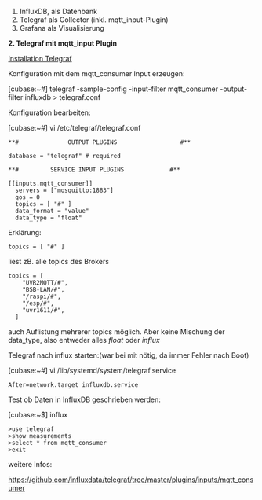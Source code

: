 1.  InfluxDB, als Datenbank
2.  Telegraf als Collector (inkl. mqtt_input-Plugin)
3.  Grafana als Visualisierung

**2. Telegraf mit mqtt_input Plugin**

[Installation Telegraf](https://docs.influxdata.com/telegraf/v1.9/introduction/installation/)



Konfiguration mit dem mqtt_consumer Input erzeugen:


[cubase:~#] telegraf -sample-config -input-filter mqtt_consumer -output-filter influxdb > telegraf.conf

Konfiguration bearbeiten:

[cubase:~#] vi /etc/telegraf/telegraf.conf



```
**#              OUTPUT PLUGINS                  #**

database = "telegraf" # required 

**#         SERVICE INPUT PLUGINS             #**

[[inputs.mqtt_consumer]]
  servers = ["mosquitto:1883"]
  qos = 0
  topics = [ "#" ]
  data_format = "value"
  data_type = "float"
```


Erklärung:

``` topics = [ "#" ]  ```

liest zB. alle topics des Brokers

```  
topics = [
    "UVR2MQTT/#",
    "BSB-LAN/#",
    "/raspi/#",
    "/esp/#",
    "uvr1611/#",
  ]  
  ```
  
  auch Auflistung mehrerer topics möglich.
  Aber keine Mischung der data_type, also entweder alles _float_ oder _influx_


Telegraf nach influx starten:(war bei mit nötig, da immer Fehler nach Boot)

[cubase:~#] vi /lib/systemd/system/telegraf.service 



 ```After=network.target influxdb.service ```




Test ob Daten in InfluxDB geschrieben werden:


[cubase:~$] influx

```
>use telegraf
>show measurements
>select * from mqtt_consumer
>exit
```

weitere Infos:

https://github.com/influxdata/telegraf/tree/master/plugins/inputs/mqtt_consumer
